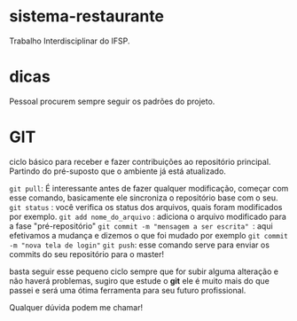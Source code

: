 # sistema-restaurante
Trabalho Interdisciplinar do IFSP.
# dicas
Pessoal procurem sempre seguir os padrões do projeto.

# GIT
ciclo básico para receber e fazer contribuições ao repositório principal. Partindo do pré-suposto que o ambiente já está atualizado.

`git pull`: É interessante antes de fazer qualquer modificação, começar com esse comando, basicamente ele sincroniza o repositório base com o seu.
`git status` : você verifica os status dos arquivos, quais foram modificados por exemplo.
`git add nome_do_arquivo` : adiciona o arquivo modificado para a fase "pré-repositório" 
`git commit -m "mensagem a ser escrita" `: aqui efetivamos a mudança e dizemos o que foi mudado por exemplo `git commit -m "nova tela de login"`
`git push`: esse comando serve para enviar os commits do seu repositório para o master!

 basta seguir esse pequeno ciclo sempre que for subir alguma alteração e não haverá problemas, sugiro que estude o **git** ele é muito mais do que passei e será uma ótima ferramenta para seu futuro profissional.

 Qualquer dúvida podem me chamar!